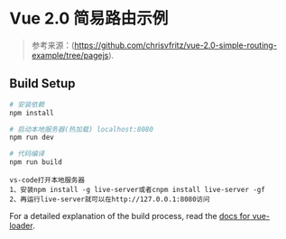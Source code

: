 # Vue 2.0 简易路由示例

> 参考来源：(https://github.com/chrisvfritz/vue-2.0-simple-routing-example/tree/pagejs).

## Build Setup

``` bash
# 安装依赖
npm install

# 启动本地服务器(热加载) localhost:8080
npm run dev

# 代码编译
npm run build
```

```
vs-code打开本地服务器
1、安装npm install -g live-server或者cnpm install live-server -gf 
2、再运行live-server就可以在http://127.0.0.1:8080访问 
```
For a detailed explanation of the build process, read the [docs for vue-loader](http://vuejs.github.io/vue-loader).
